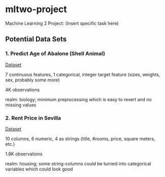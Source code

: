 # mltwo-project
Machine Learning 2 Project: (Insert specific task here)

## Potential Data Sets

### 1. Predict Age of Abalone (Shell Animal)
[Dataset](https://archive.ics.uci.edu/dataset/1/abalone)


7 continuous features, 1 categorical, integer target feature (sizes, weights, sex, probably some more)


4K observations


realm: biology; minimum preprocessing which is easy to revert and no missing values


### 2. Rent Price in Sevilla
[Dataset](https://www.kaggle.com/datasets/javieradvani/sevilla-housing)


10 columns, 6 numeric, 4 as strings (title, #rooms, price, square meters, etc.)


1.8K observations


realm: housing; some string-columns could be turned into categorical variables which could look good

